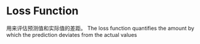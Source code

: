 # Loss Function
用来评估预测值和实际值的差距。
The loss function quantifies the amount by which the prediction deviates from the actual values

